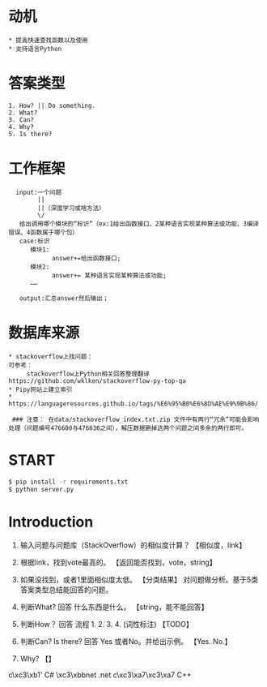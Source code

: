 # 动机
    * 提高快速查找函数以及使用
    * 支持语言Python


# 答案类型
    1. How? || Do something.
    2. What?
    3. Can?
    4. Why?
    5. Is there? 

# 工作框架
      input:一个问题
            ||
            ||（深度学习或啥方法）
            \/
       给出调用哪个模块的“标识”（ex:1给出函数接口、2某种语言实现某种算法或功能、3编译错误、4函数属于哪个包）
       case:标识
          模块1:
                answer+=给出函数接口;
          模块2:
                answer+= 某种语言实现某种算法或功能;
          ……
       
       output:汇总answer然后输出；

# 数据库来源
    * stackoverflow上找问题：
    可参考：
         stackoverflow上Python相关回答整理翻译 https://github.com/wklken/stackoverflow-py-top-qa
    * Pipy网站上建立索引
    * https://languageresources.github.io/tags/%E6%95%B0%E6%8D%AE%E9%9B%86/
    
     ### 注意： 在data/stackoverflow_index.txt.zip 文件中有两行“冗余”可能会影响处理（问题编号476600与476636之间），解压数据删掉这两个问题之间多余的两行即可。

# START
```bash
$ pip install -r requirements.txt
$ python server.py
```

# Introduction

1. 输入问题与问题库（StackOverflow）的相似度计算？ 【相似度，link】
2. 根据link，找到vote最高的。 【返回能否找到，vote，string】
3. 如果没找到，或者1里面相似度太低。 【分类结果】
对问题做分析。基于5类答案类型总结能回答的问题。
4. 判断What? 回答 什么东西是什么。 【string，能不能回答】

5. 判断How？ 回答 流程 1. 2. 3. 4. (词性标注) 【TODO】
6. 判断Can? Is there?  回答 Yes 或者No。并给出示例。  【Yes. No.】
7. Why? 【】

c\\xc3\\xb1'            C#
\\xc3\\xbbnet           .net
c\\xc3\\xa7\\xc3\\xa7   C++
